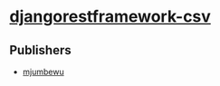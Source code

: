 # [djangorestframework-csv](https://pypi.org/project/djangorestframework-csv)



## Publishers
- [mjumbewu](https://pypi.org/user/mjumbewu)

